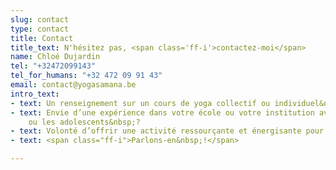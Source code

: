 ```yaml
---
slug: contact
type: contact
title: Contact
title_text: N'hésitez pas, <span class='ff-i'>contactez-moi</span>
name: Chloé Dujardin
tel: "+32472099143"
tel_for_humans: "+32 472 09 91 43"
email: contact@yogasamana.be
intro_text:
- text: Un renseignement sur un cours de yoga collectif ou individuel&nbsp;?
- text: Envie d’une expérience dans votre école ou votre institution avec les enfants
    ou les adolescents&nbsp;?
- text: Volonté d’offrir une activité ressourçante et énergisante pour votre équipe&nbsp;?
- text: <span class="ff-i">Parlons-en&nbsp;!</span>

---
```

